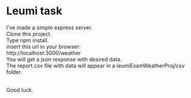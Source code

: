 # Leumi task

I've made a simple express server. </br>
Clone this project. </br>
Type npm install. </br>
insert this url in your browser: </br>
http://localhost:3000/weather </br>
You will get a json response with desired data. </br>
The report.csv file with data will appear in a leumiExamWeatherProj/csv folder. </br> </br>

Good luck.
